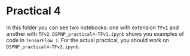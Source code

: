 # Practical 4

In this folder you can see two notebooks: one with extension `TFv1` and another with `TFv2`.
`DSPNP_practical4-TFv1.ipynb` shows you examples of code in `TensorFlow 1`.
For the actual practical, you should work on `DSPNP_practical4-TFv2.ipynb`. 
